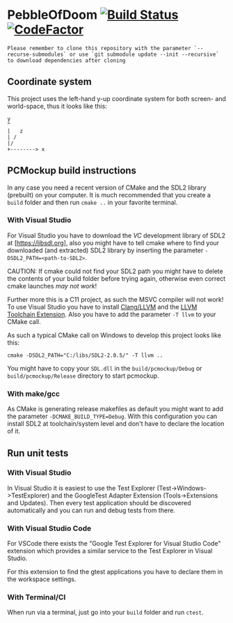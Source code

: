 # PebbleOfDoom [![Build Status](https://travis-ci.com/Helco/PebbleOfDoom.svg?token=ppZoE6wRQrszEciSQ3hJ&branch=master)](https://travis-ci.com/Helco/PebbleOfDoom) [![CodeFactor](https://www.codefactor.io/repository/github/helco/pebbleofdoom/badge)](https://www.codefactor.io/repository/github/helco/pebbleofdoom)

```
Please remember to clone this repository with the parameter `--recurse-submodules` or use `git submodule update --init --recursive` to download dependencies after cloning
```

## Coordinate system

This project uses the left-hand y-up coordinate system for both screen- and world-space, thus it looks like this:

```
y
^
|   z
| /
|/
+--------> x
```

## PCMockup build instructions

In any case you need a recent version of CMake and the SDL2 library (prebuilt) on your computer. It is much recommended that you create a `build` folder and then run `cmake ..` in your favorite terminal.

### With Visual Studio

For Visual Studio you have to download the *VC* development library of SDL2 at [https://libsdl.org], also you might have to tell cmake where to find your downloaded (and extracted) SDL2 library by inserting the parameter `-DSDL2_PATH=<path-to-SDL2>`.

CAUTION: If cmake could not find your SDL2 path you might have to delete the contents of your build folder before trying again, otherwise even correct cmake launches *may not work*!

Further more this is a C11 project, as such the MSVC compiler will not work! To use Visual Studio you have to install [Clang/LLVM](http://releases.llvm.org/download.html) and the [LLVM Toolchain Extension](https://marketplace.visualstudio.com/items?itemName=LLVMExtensions.llvm-toolchain). Also you have to add the parameter `-T llvm` to your CMake call.

As such a typical CMake call on Windows to develop this project looks like this:

```
cmake -DSDL2_PATH="C:/libs/SDL2-2.0.5/" -T llvm ..
```

You might have to copy your `SDL.dll` in the `build/pcmockup/Debug` or `build/pcmockup/Release` directory to start pcmockup.

### With make/gcc

As CMake is generating release makefiles as default you might want to add the parameter `-DCMAKE_BUILD_TYPE=Debug`. With this configuration you can install SDL2 at toolchain/system level and don't have to declare the location of it.

## Run unit tests

### With Visual Studio

In Visual Studio it is easiest to use the Test Explorer (Test->Windows->TestExplorer) and the GoogleTest Adapter Extension (Tools->Extensions and Updates). Then every test application should be discovered automatically and you can run and debug tests from there.

### With Visual Studio Code

For VSCode there exists the "Google Test Explorer for Visual Studio Code" extension which provides a similar service to the Test Explorer in Visual Studio.

For this extension to find the gtest applications you have to declare them in the workspace settings.

### With Terminal/CI

When run via a terminal, just go into your `build` folder and run `ctest`.
